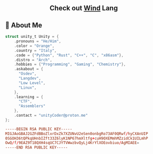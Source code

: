 <div align="center">
    
## Check out [Wind](https://github.com/utcq/wind) Lang

</div>

## 🔔 About Me
```c
struct unity_t Unity = {
    .pronouns = "He/Him",
    .color = "Orange",
    .country = "Italy",
    .code = {"Python", "Rust", "C++", "C", "x86asm"},
    .distro = "Arch",
    .hobbies = {"Programming", "Gaming", "Chemistry"},
    .askabout = {
      "Osdev",
      "Langdev",
      "Low Level",
      "Linux",
    },
    .learning = {
      "CTF",
      "Assemblers"
    },
    .contact = "unityCoder@proton.me"
};
```

```toml
-----BEGIN RSA PUBLIC KEY-----
MIGJAoGBAJ2GZFdBBoZlxrDxZk7XZUNvU2eSen0onbgRo73AF0QRwf/hyCXAnUIP
0SGOH36tQPkqUHnbIZft33Z6lyK1NP67hmXltfg+cuH9OXEMmhMZzidCk1UILmhP
OwQ/f/9EAZ9T18QXH4sqUC7CJYTVWwzbvQyLj4KrYlXOEovbiuo/AgMIAEE=
-----END RSA PUBLIC KEY-----
```
